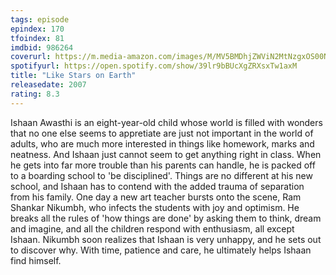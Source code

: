 ```yaml
---
tags: episode
epindex: 170
tfoindex: 81
imdbid: 986264
coverurl: https://m.media-amazon.com/images/M/MV5BMDhjZWViN2MtNzgxOS00NmI4LThiZDQtZDI3MzM4MDE4NTc0XkEyXkFqcGdeQXVyMTMxODk2OTU@._V1_SY300_CR2,0,202,300_.jpg
spotifyurl: https://open.spotify.com/show/39lr9bBUcXgZRXsxTw1axM
title: "Like Stars on Earth"
releasedate: 2007
rating: 8.3
---
```


Ishaan Awasthi is an eight-year-old child whose world is filled with wonders that no one else seems to appretiate are just not important in the world of adults, who are much more interested in things like homework, marks and neatness. And Ishaan just cannot seem to get anything right in class. When he gets into far more trouble than his parents can handle, he is packed off to a boarding school to 'be disciplined'. Things are no different at his new school, and Ishaan has to contend with the added trauma of separation from his family. One day a new art teacher bursts onto the scene, Ram Shankar Nikumbh, who infects the students with joy and optimism. He breaks all the rules of 'how things are done' by asking them to think, dream and imagine, and all the children respond with enthusiasm, all except Ishaan. Nikumbh soon realizes that Ishaan is very unhappy, and he sets out to discover why. With time, patience and care, he ultimately helps Ishaan find himself.